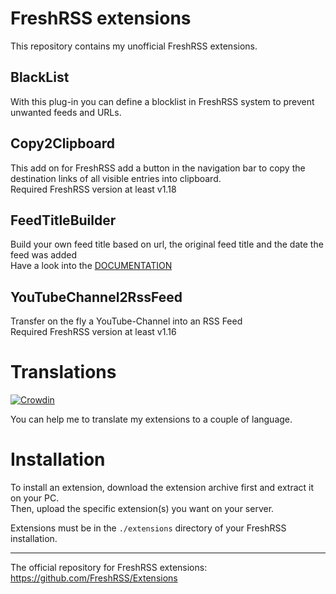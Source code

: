 # FreshRSS extensions
This repository contains my unofficial FreshRSS extensions.

## BlackList
With this plug-in you can define a blocklist in FreshRSS system to prevent unwanted feeds and URLs.

## Copy2Clipboard
This add on for FreshRSS add a button in the navigation bar to copy the destination links of all visible entries into clipboard.\
Required FreshRSS version at least v1.18

## FeedTitleBuilder
Build your own feed title based on url, the original feed title and the date the feed was added\
Have a look into the [DOCUMENTATION](https://github.com/cn-tools/cntools_FreshRssExtensions/tree/master/xExtension-FeedTitleBuilder)

## YouTubeChannel2RssFeed
Transfer on the fly a YouTube-Channel into an RSS Feed\
Required FreshRSS version at least v1.16

# Translations

[![Crowdin](https://badges.crowdin.net/cntools-freshrssextensions/localized.svg)](https://crowdin.com/project/cntools-freshrssextensions)

You can help me to translate my extensions to a couple of language.

# Installation

To install an extension, download the extension archive first and extract it on your PC.\
Then, upload the specific extension(s) you want on your server.

Extensions must be in the `./extensions` directory of your FreshRSS installation.

---

The official repository for FreshRSS extensions: https://github.com/FreshRSS/Extensions
